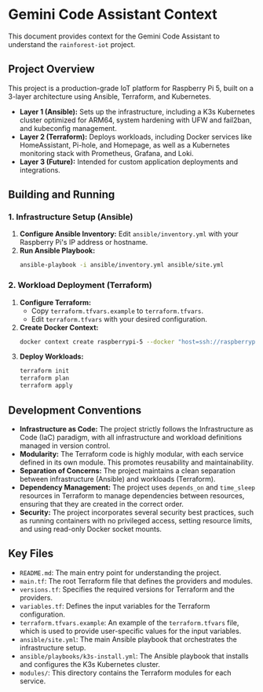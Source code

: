 # Gemini Code Assistant Context

This document provides context for the Gemini Code Assistant to understand the `rainforest-iot` project.

## Project Overview

This project is a production-grade IoT platform for Raspberry Pi 5, built on a 3-layer architecture using Ansible, Terraform, and Kubernetes.

*   **Layer 1 (Ansible):** Sets up the infrastructure, including a K3s Kubernetes cluster optimized for ARM64, system hardening with UFW and fail2ban, and kubeconfig management.
*   **Layer 2 (Terraform):** Deploys workloads, including Docker services like HomeAssistant, Pi-hole, and Homepage, as well as a Kubernetes monitoring stack with Prometheus, Grafana, and Loki.
*   **Layer 3 (Future):** Intended for custom application deployments and integrations.

## Building and Running

### 1. Infrastructure Setup (Ansible)

1.  **Configure Ansible Inventory:** Edit `ansible/inventory.yml` with your Raspberry Pi's IP address or hostname.
2.  **Run Ansible Playbook:**
    ```bash
    ansible-playbook -i ansible/inventory.yml ansible/site.yml
    ```

### 2. Workload Deployment (Terraform)

1.  **Configure Terraform:**
    *   Copy `terraform.tfvars.example` to `terraform.tfvars`.
    *   Edit `terraform.tfvars` with your desired configuration.
2.  **Create Docker Context:**
    ```bash
    docker context create raspberrypi-5 --docker "host=ssh://raspberrypi-5"
    ```
3.  **Deploy Workloads:**
    ```bash
    terraform init
    terraform plan
    terraform apply
    ```

## Development Conventions

*   **Infrastructure as Code:** The project strictly follows the Infrastructure as Code (IaC) paradigm, with all infrastructure and workload definitions managed in version control.
*   **Modularity:** The Terraform code is highly modular, with each service defined in its own module. This promotes reusability and maintainability.
*   **Separation of Concerns:** The project maintains a clean separation between infrastructure (Ansible) and workloads (Terraform).
*   **Dependency Management:** The project uses `depends_on` and `time_sleep` resources in Terraform to manage dependencies between resources, ensuring that they are created in the correct order.
*   **Security:** The project incorporates several security best practices, such as running containers with no privileged access, setting resource limits, and using read-only Docker socket mounts.

## Key Files

*   `README.md`: The main entry point for understanding the project.
*   `main.tf`: The root Terraform file that defines the providers and modules.
*   `versions.tf`: Specifies the required versions for Terraform and the providers.
*   `variables.tf`: Defines the input variables for the Terraform configuration.
*   `terraform.tfvars.example`: An example of the `terraform.tfvars` file, which is used to provide user-specific values for the input variables.
*   `ansible/site.yml`: The main Ansible playbook that orchestrates the infrastructure setup.
*   `ansible/playbooks/k3s-install.yml`: The Ansible playbook that installs and configures the K3s Kubernetes cluster.
*   `modules/`: This directory contains the Terraform modules for each service.
